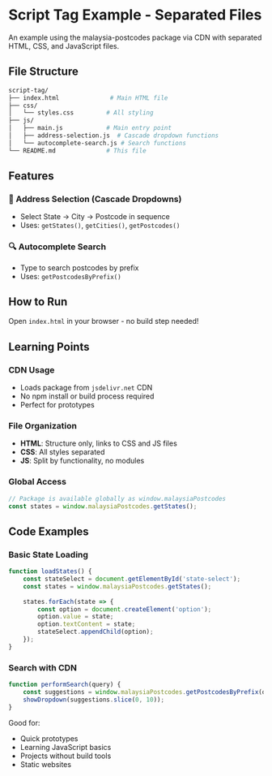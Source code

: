 # Script Tag Example - Separated Files

An example using the malaysia-postcodes package via CDN with separated HTML, CSS, and JavaScript files.

## File Structure

```bash
script-tag/
├── index.html              # Main HTML file
├── css/
│   └── styles.css         # All styling
├── js/
│   ├── main.js            # Main entry point
│   ├── address-selection.js  # Cascade dropdown functions
│   └── autocomplete-search.js # Search functions
└── README.md              # This file
```

## Features

### 📍 Address Selection (Cascade Dropdowns)

- Select State → City → Postcode in sequence
- Uses: `getStates()`, `getCities()`, `getPostcodes()`

### 🔍 Autocomplete Search  

- Type to search postcodes by prefix
- Uses: `getPostcodesByPrefix()`

## How to Run

Open `index.html` in your browser - no build step needed!

## Learning Points

### CDN Usage

- Loads package from `jsdelivr.net` CDN
- No npm install or build process required
- Perfect for prototypes

### File Organization

- **HTML**: Structure only, links to CSS and JS files
- **CSS**: All styles separated  
- **JS**: Split by functionality, no modules

### Global Access

```javascript
// Package is available globally as window.malaysiaPostcodes
const states = window.malaysiaPostcodes.getStates();
```

## Code Examples

### Basic State Loading

```javascript
function loadStates() {
    const stateSelect = document.getElementById('state-select');
    const states = window.malaysiaPostcodes.getStates();
    
    states.forEach(state => {
        const option = document.createElement('option');
        option.value = state;
        option.textContent = state;
        stateSelect.appendChild(option);
    });
}
```

### Search with CDN

```javascript
function performSearch(query) {
    const suggestions = window.malaysiaPostcodes.getPostcodesByPrefix(query);
    showDropdown(suggestions.slice(0, 10));
}
```

Good for:

- Quick prototypes
- Learning JavaScript basics
- Projects without build tools
- Static websites
